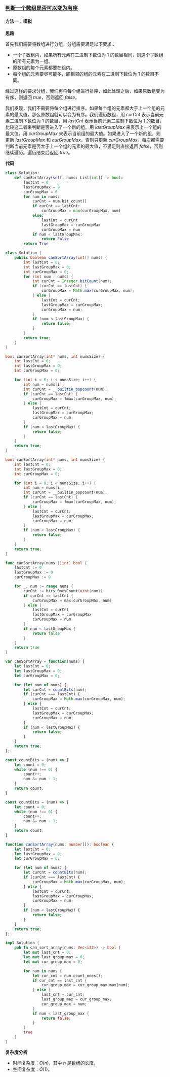 ### [判断一个数组是否可以变为有序](https://leetcode.cn/problems/find-if-array-can-be-sorted/solutions/2837005/pan-duan-yi-ge-shu-zu-shi-fou-ke-yi-bian-xwgy/)

#### 方法一：模拟

**思路**

首先我们需要将数组进行分组，分组需要满足以下要求：

- 一个子数组内，如果所有元素在二进制下数位为 $1$ 的数目相同，则这个子数组的所有元素为一组。
- 原数组的每个元素都要在组内。
- 每个组的元素要尽可能多，即相邻的组的元素在二进制下数位为 $1$ 的数目不同。

经过这样的要求分组，我们再将每个组进行排序，如此处理之后，如果原数组变为有序，则返回 $true$，否则返回 $false$。

我们发现，我们不需要将每个组进行排序。如果每个组的元素都大于上一个组的元素的最大值，那么原数组就可以变为有序。我们遍历数组，用 curCnt 表示当前元素二进制下数位为 $1$ 的数目，用 $lastCnt$ 表示当前元素二进制下数位为 $1$ 的数目，比较这二者来判断是否进入了一个新的组。用 $lastGroupMax$ 来表示上一个组的最大值，用 $curGroupMax$ 来表示当前组的最大值。如果进入了一个新的组，则更新 $lastGroupMax$ 和 $curGroupMax$，否则只更新 $curGroupMax$。每次都需要判断当前元素是否大于上一个组的元素的最大值，不满足则直接返回 $false$，否则继续遍历。遍历结束后返回 $true$。

**代码**

```Python
class Solution:
    def canSortArray(self, nums: List[int]) -> bool:
        lastCnt = 0
        lastGroupMax = 0
        curGroupMax = 0
        for num in nums:
            curCnt = num.bit_count()
            if curCnt == lastCnt:
                curGroupMax = max(curGroupMax, num)
            else:
                lastCnt = curCnt
                lastGroupMax = curGroupMax
                curGroupMax = num
            if num < lastGroupMax:
                return False
        return True
```

```Java
class Solution {
    public boolean canSortArray(int[] nums) {
        int lastCnt = 0;
        int lastGroupMax = 0;
        int curGroupMax = 0;
        for (int num : nums) {
            int curCnt = Integer.bitCount(num);
            if (curCnt == lastCnt) {
                curGroupMax = Math.max(curGroupMax, num);
            } else {
                lastCnt = curCnt;
                lastGroupMax = curGroupMax;
                curGroupMax = num;
            }
            if (num < lastGroupMax) {
                return false;
            }
        }
        return true;
    }
}
```

```C++
bool canSortArray(int* nums, int numsSize) {
    int lastCnt = 0;
    int lastGroupMax = 0;
    int curGroupMax = 0;

    for (int i = 0; i < numsSize; i++) {
        int num = nums[i];
        int curCnt = __builtin_popcount(num);
        if (curCnt == lastCnt) {
            curGroupMax = fmax(curGroupMax, num);
        } else {
            lastCnt = curCnt;
            lastGroupMax = curGroupMax;
            curGroupMax = num;
        }
        if (num < lastGroupMax) {
            return false;
        }
    }
    return true;
}
```

```C
bool canSortArray(int* nums, int numsSize) {
    int lastCnt = 0;
    int lastGroupMax = 0;
    int curGroupMax = 0;

    for (int i = 0; i < numsSize; i++) {
        int num = nums[i];
        int curCnt = __builtin_popcount(num);
        if (curCnt == lastCnt) {
            curGroupMax = fmax(curGroupMax, num);
        } else {
            lastCnt = curCnt;
            lastGroupMax = curGroupMax;
            curGroupMax = num;
        }
        if (num < lastGroupMax) {
            return false;
        }
    }
    return true;
}
```

```Go
func canSortArray(nums []int) bool {
    lastCnt := 0
    lastGroupMax := 0
    curGroupMax := 0

    for _, num := range nums {
        curCnt := bits.OnesCount(uint(num))
        if curCnt == lastCnt {
            curGroupMax = max(curGroupMax, num)
        } else {
            lastCnt = curCnt
            lastGroupMax = curGroupMax
            curGroupMax = num
        }
        if num < lastGroupMax {
            return false
        }
    }
    return true
}
```

```JavaScript
var canSortArray = function(nums) {
    let lastCnt = 0;
    let lastGroupMax = 0;
    let curGroupMax = 0;

    for (let num of nums) {
        let curCnt = countBits(num);
        if (curCnt === lastCnt) {
            curGroupMax = Math.max(curGroupMax, num);
        } else {
            lastCnt = curCnt;
            lastGroupMax = curGroupMax;
            curGroupMax = num;
        }
        if (num < lastGroupMax) {
            return false;
        }
    }
    return true;
};

const countBits = (num) => {
    let count = 0;
    while (num !== 0) {
        count++;
        num &= num - 1;
    }
    return count;
}
```

```TypeScript
const countBits = (num) => {
    let count = 0;
    while (num !== 0) {
        count++;
        num &= num - 1;
    }
    return count;
}

function canSortArray(nums: number[]): boolean {
    let lastCnt = 0;
    let lastGroupMax = 0;
    let curGroupMax = 0;

    for (let num of nums) {
        let curCnt = countBits(num);
        if (curCnt === lastCnt) {
            curGroupMax = Math.max(curGroupMax, num);
        } else {
            lastCnt = curCnt;
            lastGroupMax = curGroupMax;
            curGroupMax = num;
        }
        if (num < lastGroupMax) {
            return false;
        }
    }
    return true;
};
```

```Rust
impl Solution {
    pub fn can_sort_array(nums: Vec<i32>) -> bool {
        let mut last_cnt = 0;
        let mut last_group_max = 0;
        let mut cur_group_max = 0;

        for num in nums {
            let cur_cnt = num.count_ones();
            if cur_cnt == last_cnt {
                cur_group_max = cur_group_max.max(num);
            } else {
                last_cnt = cur_cnt;
                last_group_max = cur_group_max;
                cur_group_max = num;
            }
            if num < last_group_max {
                return false;
            }
        }
        true
    }
}
```

**复杂度分析**

- 时间复杂度：$O(n)$，其中 $n$ 是数组的长度。
- 空间复杂度：$O(1)$。
